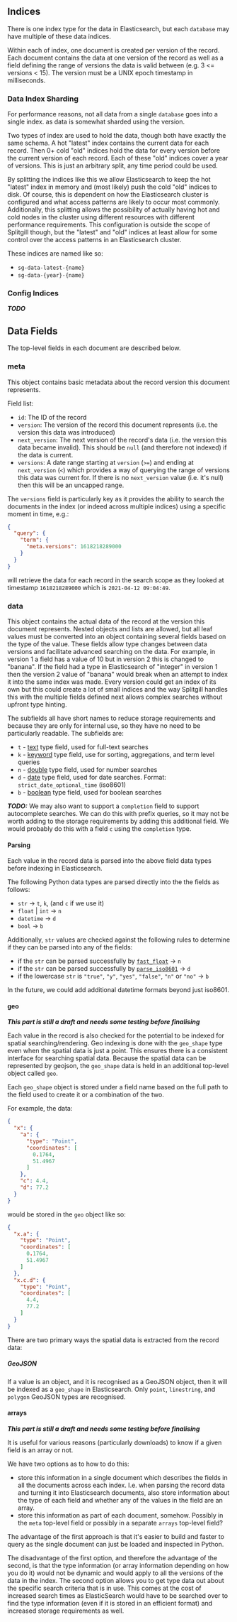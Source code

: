 ## Indices

There is one index type for the data in Elasticsearch, but each `database` may have
multiple of these data indices.

Within each of index, one document is created per version of the record.
Each document contains the data at one version of the record as well as a field defining
the range of versions the data is valid between (e.g. 3 <= versions < 15).
The version must be a UNIX epoch timestamp in milliseconds.

### Data Index Sharding

For performance reasons, not all data from a single `database` goes into a single index.
as data is somewhat sharded using the version.

Two types of index are used to hold the data, though both have exactly the same schema.
A hot "latest" index contains the current data for each record.
Then 0+ cold "old" indices hold the data for every version before the current version of
each record.
Each of these "old" indices cover a year of versions.
This is just an arbitrary split, any time period could be used.

By splitting the indices like this we allow Elasticsearch to keep the hot "latest" index
in memory and (most likely) push the cold "old" indices to disk.
Of course, this is dependent on how the Elasticsearch cluster is configured and what
access patterns are likely to occur most commonly.
Additionally, this splitting allows the possibility of actually having hot and cold
nodes in the cluster using different resources with different performance requirements.
This configuration is outside the scope of Splitgill though, but the "latest" and "old"
indices at least allow for some control over the access patterns in an Elasticsearch
cluster.

These indices are named like so:

- `sg-data-latest-{name}`
- `sg-data-{year}-{name}`

### Config Indices

_**TODO**_

## Data Fields

The top-level fields in each document are described below.

### meta

This object contains basic metadata about the record version this document represents.

Field list:

- `id`: The ID of the record
- `version`: The version of the record this document represents (i.e. the version this
  data was introduced)
- `next_version`: The next version of the record's data (i.e. the version this data
  became invalid). This should be `null` (and therefore not indexed) if the data is
  current.
- `versions`: A date range starting at `version` (`>=`) and ending at `next_version`
  (`<`) which provides a way of querying the range of versions this data was current
  for. If there is no `next_version` value (i.e. it's null) then this will be an
  uncapped range.

The `versions` field is particularly key as it provides the ability to search the
documents in the index (or indeed across multiple indices) using a specific moment in
time, e.g.:

```json
{
  "query": {
    "term": {
      "meta.versions": 1618218289000
    }
  }
}
```

will retrieve the data for each record in the search scope as they looked at timestamp
`1618218289000` which is `2021-04-12 09:04:49`.

### data

This object contains the actual data of the record at the version this document
represents.
Nested objects and lists are allowed, but all leaf values must be converted into an
object containing several fields based on the type of the value.
These fields allow type changes between data versions and facilitate advanced
searching on the data.
For example, in version 1 a field has a value of 10 but in version 2 this is changed to
"banana".
If the field had a type in Elasticsearch of "integer" in version 1 then the version 2
value of "banana" would break when an attempt to index it into the same index was made.
Every version could get an index of its own but this could create a lot of small indices
and the way Splitgill handles this with the multiple fields defined next allows complex
searches without upfront type hinting.

The subfields all have short names to reduce storage requirements and because they are
only for internal use, so they have no need to be particularly readable.
The subfields are:

- `t` - [text](https://www.elastic.co/guide/en/elasticsearch/reference/7.17/text.html#text-field-type)
  type field, used for full-text searches
- `k` - [keyword](https://www.elastic.co/guide/en/elasticsearch/reference/7.17/keyword.html#keyword-field-type)
  type field, use for sorting, aggregations, and term level queries
- `n` - [double](https://www.elastic.co/guide/en/elasticsearch/reference/7.17/number.html)
  type field, used for number searches
- `d` - [date](https://www.elastic.co/guide/en/elasticsearch/reference/7.17/date.html)
  type field, used for date searches. Format: `strict_date_optional_time` (iso8601)
- `b` - [boolean](https://www.elastic.co/guide/en/elasticsearch/reference/7.17/boolean.html)
  type field, used for boolean searches

_**TODO:**_
We may also want to support a `completion` field to support autocomplete searches.
We can do this with prefix queries, so it may not be worth adding to the storage
requirements by adding this additional field.
We would probably do this with a field `c` using the `completion` type.

#### Parsing

Each value in the record data is parsed into the above field data types before
indexing in Elasticsearch.

The following Python data types are parsed directly into the the fields as follows:

- `str` -> `t`, `k`, (and `c` if we use it)
- `float` | `int` -> `n`
- `datetime` -> `d`
- `bool` -> `b`

Additionally, `str` values are checked against the following rules to determine if they
can be parsed into any of the fields:

- if the `str` can be parsed successfully
  by [`fast_float`](https://fastnumbers.readthedocs.io/en/master/api.html#fastnumbers.fast_float) -> `n`
- if the `str` can be parsed successfully
  by [`parse_iso8601`](https://pendulum.eustace.io/) -> `d`
- if the lowercase `str` is `"true"`, `"y"`, `"yes"`, `"false"`, `"n"` or `"no"` -> `b`

In the future, we could add additional datetime formats beyond just iso8601.

#### geo

_**This part is still a draft and needs some testing before finalising**_

Each value in the record is also checked for the potential to be indexed for spatial
searching/rendering.
Geo indexing is done with the `geo_shape` type even when the spatial data is just a
point.
This ensures there is a consistent interface for searching spatial data.
Because the spatial data can be represented by geojson, the `geo_shape` data is held in
an additional
top-level object called `geo`.

Each `geo_shape` object is stored under a field name based on the full path to the field
used to
create it or a combination of the two.

For example, the data:

```json
{
  "x": {
    "a": {
      "type": "Point",
      "coordinates": [
        0.1764,
        51.4967
      ]
    },
    "c": 4.4,
    "d": 77.2
  }
}
```

would be stored in the `geo` object like so:

```json
{
  "x.a": {
    "type": "Point",
    "coordinates": [
      0.1764,
      51.4967
    ]
  },
  "x.c.d": {
    "type": "Point",
    "coordinates": [
      4.4,
      77.2
    ]
  }
}
```

There are two primary ways the spatial data is extracted from the record data:

##### GeoJSON

If a value is an object, and it is recognised as a GeoJSON object, then it will be
indexed as a `geo_shape`
in Elasticsearch.
Only `point`, `linestring`, and `polygon` GeoJSON types are recognised.

#### arrays

_**This part is still a draft and needs some testing before finalising**_

It is useful for various reasons (particularly downloads) to know if a given field is an
array or not.

We have two options as to how to do this:

- store this information in a single document which describes the fields in all the
  documents across
  each index. I.e. when parsing the record data and turning it into Elasticsearch
  documents, also
  store information about the type of each field and whether any of the values in the
  field are an
  array.
- store this information as part of each document, somehow. Possibly in the `meta`
  top-level field
  or possibly in a separate `arrays` top-level field?

The advantage of the first approach is that it's easier to build and faster to query as
the single
document can just be loaded and inspected in Python.

The disadvantage of the first option, and therefore the advantage of the second, is that
the type
information (or array information depending on how you do it) would not be dynamic and
would apply
to all the versions of the data in the index.
The second option allows you to get type data out about the specific search criteria
that is in use.
This comes at the cost of increased search times as ElasticSearch would have to be
searched over to
find the type information (even if it is stored in an efficient format) and increased
storage
requirements as well.
